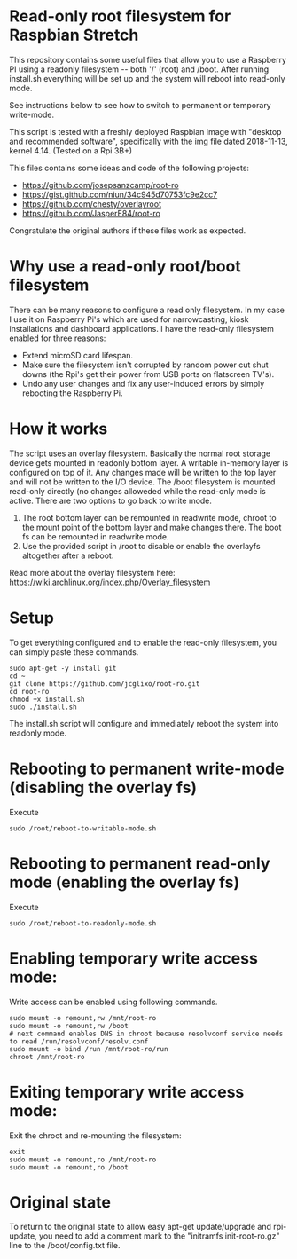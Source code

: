 Read-only root filesystem for Raspbian Stretch
============================================
This repository contains some useful files that allow you to use a Raspberry PI using a readonly filesystem -- both '/' (root) and /boot.
After running install.sh everything will be set up and the system will reboot into read-only mode.

See instructions below to see how to switch to permanent or temporary write-mode.

This script is tested with a freshly deployed Raspbian image with "desktop and recommended software", specifically with the img file dated 2018-11-13, kernel 4.14. (Tested on a Rpi 3B+)

This files contains some ideas and code of the following projects:
- https://github.com/josepsanzcamp/root-ro
- https://gist.github.com/niun/34c945d70753fc9e2cc7
- https://github.com/chesty/overlayroot
- https://github.com/JasperE84/root-ro

Congratulate the original authors if these files work as expected. 

Why use a read-only root/boot filesystem
=====
There can be many reasons to configure a read only filesystem. In my case I use it on Raspberry Pi's which are used for narrowcasting, kiosk installations and dashboard applications. I have the read-only filesystem enabled for three reasons:
- Extend microSD card lifespan.
- Make sure the filesystem isn't corrupted by random power cut shut downs (the Rpi's get their power from USB ports on flatscreen TV's).
- Undo any user changes and fix any user-induced errors by simply rebooting the Raspberry Pi.

How it works
====
The script uses an overlay filesystem. Basically the normal root storage device gets mounted in readonly bottom layer. A writable in-memory layer is configured on top of it. Any changes made will be written to the top layer and will not be written to the I/O device. The /boot filesystem is mounted read-only directly (no changes alloweded while the read-only mode is active. There are two options to go back to write mode.
1. The root  bottom layer can be remounted in readwrite mode, chroot to the mount point of the bottom layer and make changes there. The boot fs can be remounted in readwrite mode.
2. Use the provided script in /root to disable or enable the overlayfs altogether after a reboot.

Read more about the overlay filesystem here: https://wiki.archlinux.org/index.php/Overlay_filesystem

Setup
=====
To get everything configured and to enable the read-only filesystem, you can simply paste these commands.
```
sudo apt-get -y install git
cd ~
git clone https://github.com/jcglixo/root-ro.git
cd root-ro
chmod +x install.sh
sudo ./install.sh
```
The install.sh script will configure and immediately reboot the system into readonly mode.

Rebooting to permanent write-mode (disabling the overlay fs)
============
Execute 
```
sudo /root/reboot-to-writable-mode.sh
```

Rebooting to permanent read-only mode (enabling the overlay fs)
============
Execute 
```
sudo /root/reboot-to-readonly-mode.sh
```

Enabling temporary write access mode:
============
Write access can be enabled using following commands.
```
sudo mount -o remount,rw /mnt/root-ro
sudo mount -o remount,rw /boot
# next command enables DNS in chroot because resolvconf service needs to read /run/resolvconf/resolv.conf
sudo mount -o bind /run /mnt/root-ro/run
chroot /mnt/root-ro
```


Exiting temporary write access mode:
===============
Exit the chroot and re-mounting the filesystem:
```
exit
sudo mount -o remount,ro /mnt/root-ro
sudo mount -o remount,ro /boot
```

Original state
==============
To return to the original state to allow easy apt-get update/upgrade and rpi-update, you need to add a comment mark to the "initramfs init-root-ro.gz" line to the /boot/config.txt file.
